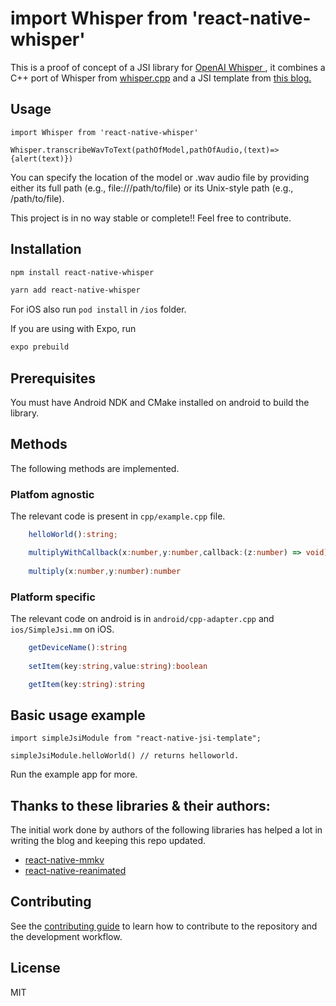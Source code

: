 # import Whisper from 'react-native-whisper'

This is a proof of concept of a JSI library for [OpenAI Whisper ](https://openai.com/research/whisper), it combines a C++ port of Whisper from [whisper.cpp](https://github.com/ggerganov/whisper.cpp) and a JSI template from [this blog.](https://blog.notesnook.com/getting-started-react-native-jsi/)


## Usage 

```
import Whisper from 'react-native-whisper'

Whisper.transcribeWavToText(pathOfModel,pathOfAudio,(text)=>{alert(text)})

```

You can specify the location of the model or .wav audio file by providing either its full path (e.g., file:///path/to/file) or its Unix-style path (e.g., /path/to/file).




This project is in no way stable or complete!! Feel free to contribute.


## Installation

```sh
npm install react-native-whisper
```

```sh
yarn add react-native-whisper
```

For iOS also run `pod install` in `/ios` folder.

If you are using with Expo, run

```sh
expo prebuild
```


## Prerequisites
You must have Android NDK and CMake installed on android to build the library.

## Methods
The following methods are implemented.

### Platfom agnostic
The relevant code is present in `cpp/example.cpp` file.
```ts
    helloWorld():string;

    multiplyWithCallback(x:number,y:number,callback:(z:number) => void):void
    
    multiply(x:number,y:number):number
```

### Platform specific
The relevant code on android is in `android/cpp-adapter.cpp` and `ios/SimpleJsi.mm` on iOS.
```ts
    getDeviceName():string
    
    setItem(key:string,value:string):boolean

    getItem(key:string):string
```

## Basic usage example
```tsx
import simpleJsiModule from "react-native-jsi-template";

simpleJsiModule.helloWorld() // returns helloworld.
```
Run the example app for more.


## Thanks to these libraries & their authors:
The initial work done by authors of the following libraries has helped a lot in writing the blog and keeping this repo updated.

- [react-native-mmkv](https://github.com/mrousavy/react-native-mmkv/)
- [react-native-reanimated](https://github.com/software-mansion/react-native-reanimated/)

## Contributing

See the [contributing guide](CONTRIBUTING.md) to learn how to contribute to the repository and the development workflow.

## License

MIT
